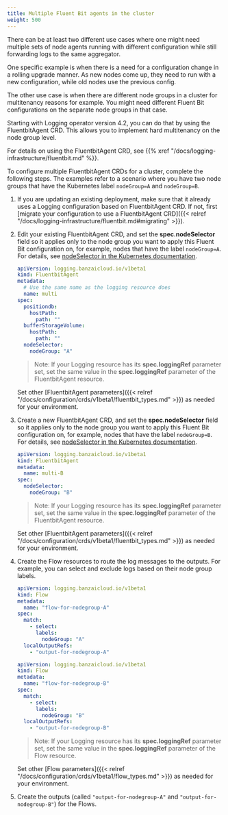 ```yaml
---
title: Multiple Fluent Bit agents in the cluster
weight: 500
---
```


There can be at least two different use cases where one might need multiple sets of node agents running with different configuration while still forwarding logs to the same aggregator.

One specific example is when there is a need for a configuration change in a rolling upgrade manner. As new nodes come up, they need to run with a new configuration, while old nodes use the previous config.

The other use case is when there are different node groups in a cluster for multitenancy reasons for example. 
You might need different Fluent Bit configurations on the separate node groups in that case. 

Starting with Logging operator version 4.2, you can do that by using the FluentbitAgent CRD. This allows you to implement hard multitenancy on the node group level.

For details on using the FluentbitAgent CRD, see {{% xref "/docs/logging-infrastructure/fluentbit.md" %}}.

To configure multiple FluentbitAgent CRDs for a cluster, complete the following steps. The examples refer to a scenario where you have two node groups that have the Kubernetes label `nodeGroup=A` and `nodeGroup=B`.

1. If you are updating an existing deployment, make sure that it already uses a Logging configuration based on FluentbitAgent CRD. If not, first [migrate your configuration to use a FluentbitAgent CRD]({{< relref "/docs/logging-infrastructure/fluentbit.md#migrating" >}}).
1. Edit your existing FluentbitAgent CRD, and set the **spec.nodeSelector** field so it applies only to the node group you want to apply this Fluent Bit configuration on, for example, nodes that have the label `nodeGroup=A`. For details, see [nodeSelector in the Kubernetes documentation](https://kubernetes.io/docs/concepts/scheduling-eviction/assign-pod-node/#nodeselector).

    ```yaml
    apiVersion: logging.banzaicloud.io/v1beta1
    kind: FluentbitAgent
    metadata:
      # Use the same name as the logging resource does
      name: multi
    spec:
      positiondb:
        hostPath:
          path: ""
      bufferStorageVolume:
        hostPath:
          path: ""
      nodeSelector:
        nodeGroup: "A"
    ```

    > Note: If your Logging resource has its **spec.loggingRef** parameter set, set the same value in the **spec.loggingRef** parameter of the FluentbitAgent resource.

    Set other [FluentbitAgent parameters]({{< relref "/docs/configuration/crds/v1beta1/fluentbit_types.md" >}}) as needed for your environment.

1. Create a new FluentbitAgent CRD, and set the **spec.nodeSelector** field so it applies only to the node group you want to apply this Fluent Bit configuration on, for example, nodes that have the label `nodeGroup=B`. For details, see [nodeSelector in the Kubernetes documentation](https://kubernetes.io/docs/concepts/scheduling-eviction/assign-pod-node/#nodeselector).

    ```yaml
    apiVersion: logging.banzaicloud.io/v1beta1
    kind: FluentbitAgent
    metadata:
      name: multi-B
    spec:
      nodeSelector:
        nodeGroup: "B"
    ```

    > Note: If your Logging resource has its **spec.loggingRef** parameter set, set the same value in the **spec.loggingRef** parameter of the FluentbitAgent resource.

    Set other [FluentbitAgent parameters]({{< relref "/docs/configuration/crds/v1beta1/fluentbit_types.md" >}}) as needed for your environment.

1. Create the Flow resources to route the log messages to the outputs. For example, you can select and exclude logs based on their node group labels.

    ```yaml
    apiVersion: logging.banzaicloud.io/v1beta1
    kind: Flow
    metadata:
      name: "flow-for-nodegroup-A"
    spec:
      match:
        - select:
          labels:
            nodeGroup: "A"
      localOutputRefs:
        - "output-for-nodegroup-A"
    ```

    ```yaml
    apiVersion: logging.banzaicloud.io/v1beta1
    kind: Flow
    metadata:
      name: "flow-for-nodegroup-B"
    spec:
      match:
        - select:
          labels:
            nodeGroup: "B"
      localOutputRefs:
        - "output-for-nodegroup-B"
    ```

    > Note: If your Logging resource has its **spec.loggingRef** parameter set, set the same value in the **spec.loggingRef** parameter of the Flow resource.

    Set other [Flow parameters]({{< relref "/docs/configuration/crds/v1beta1/flow_types.md" >}}) as needed for your environment.

1. Create the outputs (called `"output-for-nodegroup-A"` and `"output-for-nodegroup-B"`) for the Flows.
